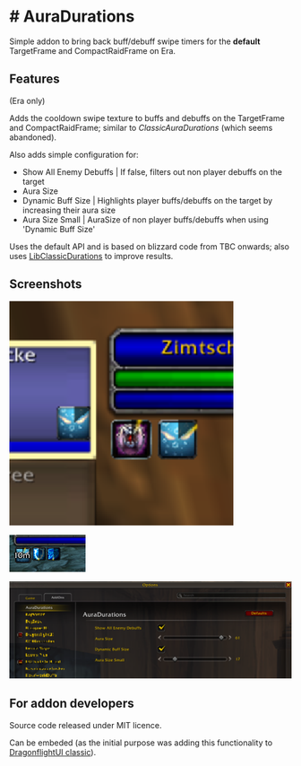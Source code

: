 # \# AuraDurations

Simple addon to bring back buff/debuff swipe timers for the **default** TargetFrame and CompactRaidFrame on Era.

## Features

(Era only)

Adds the cooldown swipe texture to buffs and debuffs on the TargetFrame and CompactRaidFrame; similar to _ClassicAuraDurations_ (which seems abandoned). 

Also adds simple configuration for:
  - Show All Enemy Debuffs | If false, filters out non player debuffs on the target
  - Aura Size
  - Dynamic Buff Size | Highlights player buffs/debuffs on the target by increasing their aura size
  - Aura Size Small | AuraSize of non player buffs/debuffs when using 'Dynamic Buff Size'

Uses the default API and is based on blizzard code from TBC onwards; also uses [LibClassicDurations](https://github.com/rgd87/LibClassicDurations) to improve results.

## Screenshots
![](Screenshots/AuraDurations.png)

![](Screenshots/AuraDurations_dynamic.png)

![](Screenshots/AuraDurations_Options.png)


## For addon developers

Source code released under MIT licence.

Can be embeded (as the initial purpose was adding this functionality to [DragonflightUI classic](https://www.curseforge.com/wow/addons/dragonflight-ui-classic)).

